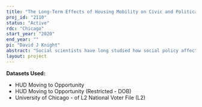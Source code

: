 ```yaml
---
title: "The Long-Term Effects of Housing Mobility on Civic and Political Participation"
proj_id: "2110"
status: "Active"
rdc: "Chicago"
start_year: "2020"
end_year: ""
pi: "David J Knight"
abstract: "Social scientists have long studied how social policy affects electoral participation, but causal identification is difficult since citizens are not randomly assigned to receive government benefits. We plan to tackle this question by using data from the Moving to Opportunity (MTO) field experiment that sought to move low-income Americans away from concentrated poverty. Funding from the grant will allow us to merge national voter file data with the MTO data so that we can study the downstream effects of receiving housing vouchers on electoral participation for both adult subjects and former child subjects."
layout: project
---
```


**Datasets Used:**

  - HUD Moving to Opportunity 
  - HUD Moving to Opportunity (Restricted - DOB) 
  - University of Chicago - of L2 National Voter File (L2) 

